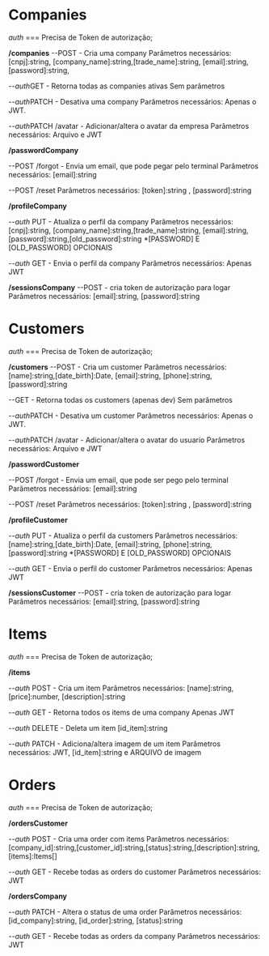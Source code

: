 # Companies
*auth* === Precisa de Token de autorização;

**/companies**
--POST - Cria uma company
Parâmetros necessários:
[cnpj]:string, [company_name]:string,[trade_name]:string, [email]:string, [password]:string,

--*auth*GET - Retorna todas as companies ativas
Sem parâmetros

--*auth*PATCH - Desativa uma company
Parâmetros necessários:
Apenas o JWT.

--*auth*PATCH /avatar - Adicionar/altera o avatar da empresa
Parâmetros necessários:
Arquivo e JWT

**/passwordCompany**

--POST /forgot - Envia um email, que pode pegar pelo terminal
Parâmetros necessários:
[email]:string

--POST /reset
Parâmetros necessários:
[token]:string , [password]:string

**/profileCompany**

--*auth* PUT - Atualiza o perfil da company
Parâmetros necessários:
[cnpj]:string, [company_name]:string,[trade_name]:string, [email]:string, [password]:string,[old_password]:string
*[PASSWORD] E [OLD_PASSWORD] OPCIONAIS

--*auth* GET - Envia o perfil da company
Parâmetros necessários:
Apenas JWT

**/sessionsCompany**
--POST - cria token de autorização para logar
Parâmetros necessários:
[email]:string, [password]:string

# Customers
*auth* === Precisa de Token de autorização;

**/customers**
--POST - Cria um customer
Parâmetros necessários:
[name]:string,[date_birth]:Date, [email]:string, [phone]:string, [password]:string

--GET - Retorna todas os customers (apenas dev)
Sem parâmetros

--*auth*PATCH - Desativa um customer
Parâmetros necessários:
Apenas o JWT.

--*auth*PATCH /avatar - Adicionar/altera o avatar do usuario
Parâmetros necessários:
Arquivo e JWT

**/passwordCustomer**

--POST /forgot - Envia um email, que pode ser pego pelo terminal
Parâmetros necessários:
[email]:string

--POST /reset
Parâmetros necessários:
[token]:string , [password]:string

**/profileCustomer**

--*auth* PUT - Atualiza o perfil da customers
Parâmetros necessários:
[name]:string,[date_birth]:Date, [email]:string, [phone]:string, [password]:string
*[PASSWORD] E [OLD_PASSWORD] OPCIONAIS

--*auth* GET - Envia o perfil do customer
Parâmetros necessários:
Apenas JWT

**/sessionsCustomer**
--POST - cria token de autorização para logar
Parâmetros necessários:
[email]:string, [password]:string

# Items
*auth* === Precisa de Token de autorização;

**/items**

--*auth* POST - Cria um item
Parâmetros necessários:
[name]:string, [price]:number, [description]:string

--*auth* GET - Retorna todos os items de uma company
Apenas JWT

--*auth* DELETE - Deleta um item
[id_item]:string

--*auth* PATCH - Adiciona/altera imagem de um item
Parâmetros necessários:
JWT, [id_item]:string e ARQUIVO de imagem

# Orders
*auth* === Precisa de Token de autorização;

**/ordersCustomer**

--*auth* POST - Cria uma order com items
Parâmetros necessários:
[company_id]:string,[customer_id]:string,[status]:string,[description]:string, [items]:Items[]

--*auth* GET - Recebe todas as orders do customer
Parâmetros necessários:
JWT

**/ordersCompany**

--*auth* PATCH - Altera o status de uma order
Parâmetros necessários:
[id_company]:string, [id_order]:string, [status]:string

--*auth* GET - Recebe todas as orders da company
Parâmetros necessários:
JWT
